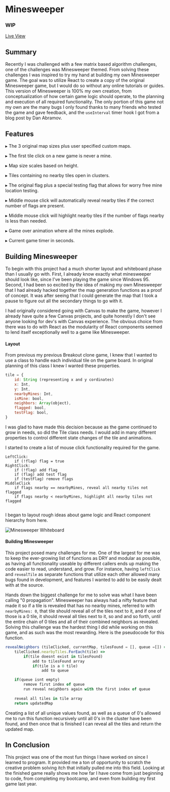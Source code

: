 # Minesweeper

### WIP

[Live View](https://minesweeper.webdevpat.com/)

## Summary

Recently I was challenged with a few matrix based algorithm challenges, one of the challenges was Minesweeper themed. From solving these challenges I was inspired to try my hand at building my own Minesweeper game. The goal was to utilize React to create a copy of the original Minesweeper game, but I would do so without any online tutorials or guides. This version of Minesweeper is 100% my own creation, from conceptualization of how certain game logic should operate, to the planning and execution of all required functionality. The only portion of this game not my own are the many bugs I only found thanks to many friends who tested the game and gave feedback, and the `useInterval` timer hook I got from a blog post by Dan Abramov.

## Features

▸ The 3 original map sizes plus user specified custom maps.

▸ The first tile click on a new game is never a mine.

▸ Map size scales based on height.

▸ Tiles containing no nearby tiles open in clusters.

▸ The original flag plus a special testing flag that allows for worry free mine location testing.

▸ Middle mouse click will automatically reveal nearby tiles if the correct number of flags are present.

▸ Middle mouse click will highlight nearby tiles if the number of flags nearby is less than needed.

▸ Game over animation where all the mines explode.

▸ Current game timer in seconds.

## Building Minesweeper

To begin with this project had a much shorter layout and whiteboard phase than I usually go with. First, I already know exactly what minesweeper should look like, since I've been playing the game since Windows 95. Second, I had been so excited by the idea of making my own Minesweeper that I had already hacked together the map generation functions as a proof of concept. It was after seeing that I could generate the map that I took a pause to figure out all the secondary things to go with it. 

I had originally considered going with Canvas to make the game, however I already have quite a few Canvas projects, and quite honestly I don't see anyone looking for dev's with Canvas experience. The obvious choice from there was to do with React as the modularity of React components seemed to lend itself exceptionally well to a game like Minesweeper.

#### Layout

From previous my previous Breakout clone game, I knew that I wanted to use a class to handle each individual tile on the game board. In original planning of this class I knew I wanted these properties.

```js
tile = {
    id: String (representing x and y cordinates)
    x: Int,
    y: Int,
	nearbyMines: Int,
    isMine: bool,
    neighbors: Array(object),
    flagged: bool,
    testFlag: bool,
}
```

I was glad to have made this decision because as the game continued to grow in needs, so did the Tile class needs. I would add in many different properties to control different state changes of the tile and animations.



I started to create a list of mouse click functionality required for the game.

```
LeftClick:
	if (!flag) flag = true
RightClick:
	if (!flag) add flag
	if (flag) add test flag
	if (testFlag) remove flags
MiddleClick	
	if flags nearby == nearbyMines, reveal all nearby tiles not flagged
	if flags nearby < nearbyMines, highlight all nearby tiles not flagged
	
```



I began to layout rough ideas about game logic and React component hierarchy from here.

![Minesweeper Whiteboard](https://githubmdimages.s3-us-west-2.amazonaws.com/Minesweeper+Whiteboard.PNG)



#### Building Minesweeper

This project posed many challenges for me. One of the largest for me was to keep the ever-growing list of functions as DRY and modular as possible, as having all functionality useable by different callers ends up making the code easier to read, understand, and grow. For instance, having `leftClick` and `revealTile` as separate functions that utilize each other allowed many bugs found in development, and features I wanted to add to be easily dealt with at the source.

Hands down the biggest challenge for me to solve was what I have been calling "0 propagation". Minesweeper has always had a nifty feature that made it so if a tile is  revealed that has no nearby mines, referred to with `nearbyMines: 0`, that tile should reveal all of the tiles next to it, and if one of those is a 0 tile, it should reveal all tiles next to it, so and and so forth, until the entire chain of 0 tiles and all of their combined neighbors as revealed. Solving this challenge was the hardest thing I did while working on this game, and as such was the most rewarding. Here is the pseudocode for this function.

```js
revealNeighbors (tileClicked, currentMap, tilesFound = [], queue =[]) =>
    tileClicked.nearbyTiles.ForEach(tile) =>
		if(tile doesnt exist in tilesFound)
            add to tilesFound array
            if(tile is a 0 tile)
                add to queue

	if(queue isnt empty)
        remove first index of queue
        run reveal neighbors again with the first index of queue
        
    reveal all tiles in tile array
    return updatedMap
```

Creating a list of all unique values found, as well as a queue of 0's allowed me to run this function recursively until all 0's in the cluster have been found, and then once that is finished I can reveal all the tiles and return the updated map.

## In Conclusion

This project was one of the most fun things I have worked on since I learned to program. It provided me a ton of opportunity to scratch the creative problem solving itch that initially pulled me into this field. Looking at the finished game really shows me how far I have come from just beginning to code, from completing my bootcamp, and even from building my first game last year.

